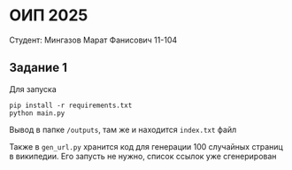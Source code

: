 # ОИП 2025

Студент: Мингазов Марат Фанисович 11-104

## Задание 1
Для запуска

```commandline
pip install -r requirements.txt
python main.py
```

Вывод в папке `/outputs`, там же и находится `index.txt` файл

Также в `gen_url.py` хранится код для генерации 100 случайных страниц в википедии. 
Его запусть не нужно, список ссылок уже сгенерирован